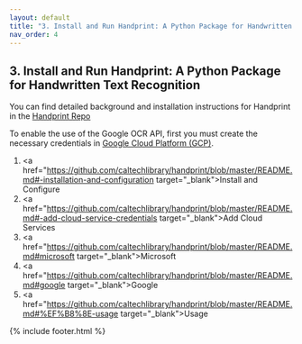 ```yaml
---
layout: default
title: "3. Install and Run Handprint: A Python Package for Handwritten Text Recognition"
nav_order: 4
---
```

## 3. Install and Run Handprint: A Python Package for Handwritten Text Recognition
You can find detailed background and installation instructions for Handprint in the [Handprint Repo](https://github.com/caltechlibrary/handprint)<br>

To enable the use of the Google OCR API, first you must create the necessary credentials in <a href="https://cloud.google.com/docs/overview/#projects" target="_blank">Google Cloud Platform (GCP)</a>.  

1. <a href="https://github.com/caltechlibrary/handprint/blob/master/README.md#-installation-and-configuration target="_blank">Install and Configure</a><br>
2. <a href="https://github.com/caltechlibrary/handprint/blob/master/README.md#-add-cloud-service-credentials target="_blank">Add Cloud Services</a><br>
3. <a href="https://github.com/caltechlibrary/handprint/blob/master/README.md#microsoft target="_blank">Microsoft</a><br>
4. <a href="https://github.com/caltechlibrary/handprint/blob/master/README.md#google target="_blank">Google</a><br>
5. <a href="https://github.com/caltechlibrary/handprint/blob/master/README.md#%EF%B8%8E-usage target="_blank">Usage</a><br>

{% include footer.html %}
